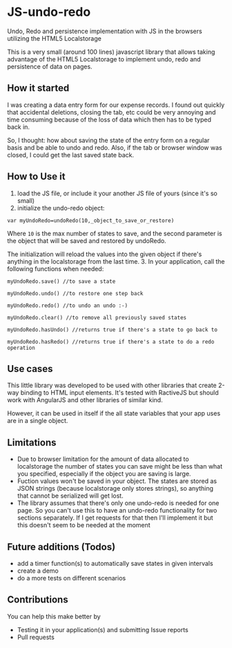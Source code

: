 # JS-undo-redo
Undo, Redo and persistence implementation with JS in the browsers utilizing the HTML5 Localstorage

This is a very small (around 100 lines) javascript library that allows taking advantage of the HTML5 Localstorage to implement undo, redo and persistence of data on pages.

## How it started

I was creating a data entry form for our expense records. I found out quickly that accidental deletions, closing the tab, etc could be very annoying and time consuming because of the loss of data which then has to be typed back in.

So, I thought: how about saving the state of the entry form on a regular basis and be able to undo and redo. Also, if the tab or browser window was closed, I could get the last saved state back.

## How to Use it

1. load the JS file, or include it your another JS file of yours (since it's so small)
2. initialize the undo-redo object:
  
  `var myUndoRedo=undoRedo(10,_object_to_save_or_restore)`

  Where `10` is the max number of states to save, and the second parameter is the object that will be saved and restored by undoRedo.
  
  The initialization will reload the values into the given object if there's anything in the localstorage from the last time.
3. In your application, call the following functions when needed:
  
  `myUndoRedo.save() //to save a state`

  `myUndoRedo.undo() //to restore one step back`
  
  `myUndoRedo.redo() //to undo an undo :-)`
  
  `myUndoRedo.clear() //to remove all previously saved states`
  
  `myUndoRedo.hasUndo() //returns true if there's a state to go back to`
  
  `myUndoRedo.hasRedo() //returns true if there's a state to do a redo operation`

## Use cases

This little library was developed to be used with other libraries that create 2-way binding to HTML input elements. It's tested with RactiveJS but should work with AngularJS and other libraries of similar kind.

However, it can be used in itself if the all state variables that your app uses are in a single object.

## Limitations

- Due to browser limitation for the amount of data allocated to localstorage the number of states you can save might be less than what you specified, especially if the object you are saving is large.
- Fuction values won't be saved in your object. The states are stored as JSON strings (because localstorage only stores strings), so anything that cannot be serialized will get lost. 
- The library assumes that there's only one undo-redo is needed for one page. So you can't use this to have an undo-redo functionality for two sections separately. If I get requests for that then I'll implement it but this doesn't seem to be needed at the moment

## Future additions (Todos)

- add a timer function(s) to automatically save states in given intervals
- create a demo 
- do a more tests on different scenarios

## Contributions

You can help this make better by
- Testing it in your application(s) and submitting Issue reports
- Pull requests

